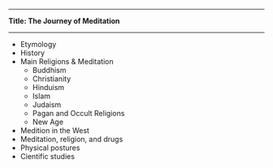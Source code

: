 
---
**Title: The Journey of Meditation**

---


- Etymology
- History 
- Main Religions & Meditation
	- Buddhism
	- Christianity 
	- Hinduism 
	- Islam 
	- Judaism 
	- Pagan and Occult Religions
	- New Age 
- Medition in the West 
- Meditation, religion, and drugs
- Physical postures
- Cientific studies